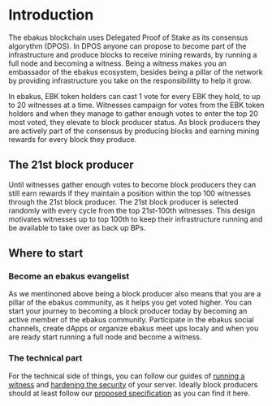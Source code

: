 # Introduction

The ebakus blockchain uses Delegated Proof of Stake as its consensus algorythm (DPOS). In DPOS anyone can propose to become part of the infrastructure and produce blocks to receive mining rewards, by running a full node and becoming a witness. Being a witness makes you an embassador of the ebakus ecosystem, besides being a pillar of the network by providing infrastructure you take on the responsibilitty to help it grow.

In ebakus, EBK token holders can cast 1 vote for every EBK they hold, to up to 20 witnesses at a time. Witnesses campaign for votes from the EBK token holders and when they manage to gather enough votes to enter the top 20 most voted, they elevate to block producer status. As block producers they are actively part of the consensus by producing blocks and earning mining rewards for every block they produce.

## The 21st block producer

Until witnesses gather enough votes to become block producers they can still earn rewards if they maintain a position within the top 100 witnesses through the 21st block producer. The 21st block producer is selected randomly with every cycle from the top 21st-100th witnesses. This design motivates witnesses up to top 100th to keep their infrastructure running and be available to take over as back up BPs.

## Where to start

### Become an ebakus evangelist

As we mentinoned above being a block producer also means that you are a pillar of the ebakus community,  as it helps you get voted higher. You can start your journey to becoming a block producer today by becoming an active member of the ebakus community. Participate in the ebakus social channels, create dApps or organize ebakus meet ups localy and when you are ready start running a full node and become a witness.

### The technical part

For the technical side of things, you can follow our guides of [running a witness](./running-a-witness.md) and [hardening the security](./hardening-security.md) of your server. Ideally block producers should at least follow our [proposed specification](./proposed-specification.md) as you can find it here.

